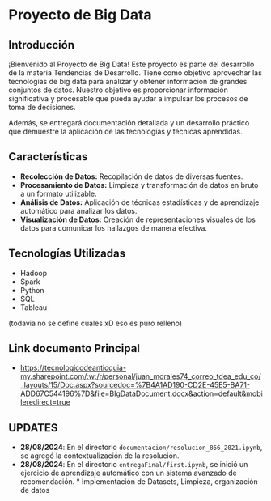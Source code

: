 # Proyecto de Big Data

## Introducción

¡Bienvenido al Proyecto de Big Data! Este proyecto es parte del desarrollo de la materia Tendencias de Desarrollo. Tiene como objetivo aprovechar las tecnologías de big data para analizar y obtener información de grandes conjuntos de datos. Nuestro objetivo es proporcionar información significativa y procesable que pueda ayudar a impulsar los procesos de toma de decisiones.

Además, se entregará documentación detallada y un desarrollo práctico que demuestre la aplicación de las tecnologías y técnicas aprendidas.

## Características

- **Recolección de Datos:** Recopilación de datos de diversas fuentes.
- **Procesamiento de Datos:** Limpieza y transformación de datos en bruto a un formato utilizable.
- **Análisis de Datos:** Aplicación de técnicas estadísticas y de aprendizaje automático para analizar los datos.
- **Visualización de Datos:** Creación de representaciones visuales de los datos para comunicar los hallazgos de manera efectiva.

## Tecnologías Utilizadas

- Hadoop
- Spark
- Python
- SQL
- Tableau

(todavia no se define cuales xD eso es puro relleno)

## Link documento Principal

- https://tecnologicodeantioquia-my.sharepoint.com/:w:/r/personal/juan_morales74_correo_tdea_edu_co/_layouts/15/Doc.aspx?sourcedoc=%7B4A1AD190-CD2E-45E5-BA71-ADD67C544196%7D&file=BIgDataDocument.docx&action=default&mobileredirect=true

## UPDATES

- **28/08/2024**: En el directorio `documentacion/resolucion_866_2021.ipynb`, se agregó la contextualización de la resolución.
- **28/08/2024**: En el directorio `entregaFinal/first.ipynb`, se inició un ejercicio de aprendizaje automático con un sistema avanzado de recomendación.
  ° Implementación de Datasets, Limpieza, organización de datos
